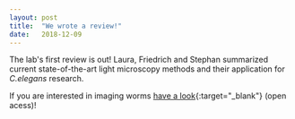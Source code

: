 ```yaml
---
layout: post
title:  "We wrote a review!"
date:   2018-12-09    
---
```

The lab's first review is out!
Laura, Friedrich and Stephan summarized current state-of-the-art light microscopy methods and their application for _C.elegans_ research.

If you are interested in imaging worms [have a look](https://www.sciencedirect.com/science/article/pii/S2452310018300842?via%3Dihub){:target="_blank"} (open acess)!
